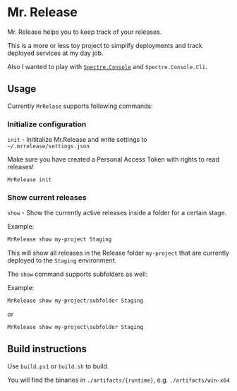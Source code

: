 # Mr. Release
Mr. Release helps you to keep track of your releases.

This is a more or less toy project to simplify deployments and track deployed
services at my day job.

Also I wanted to play with [`Spectre.Console`](https://spectreconsole.net/) and
`Spectre.Console.Cli`.

## Usage
Currently `MrRelase` supports following commands:

### Initialize configuration
 `init` - Inititalize Mr.Release and write settings to `~/.mrrelease/settings.json`

Make sure you have created a Personal Access Token with rights to read releases!

```example
MrRelease init
```

### Show current releases
`show` - Show the currently active releases inside a folder for a certain stage.

Example:
```ps1
MrRelease show my-project Staging
```

This will show all releases in the Release folder `my-project` that are currently
deployed to the `Staging` environment.

The `show` command supports subfolders as well:

Example:
```ps1
MrRelease show my-project/subfolder Staging
```

or
```ps1
MrRelease show my-project\subfolder Staging
```

## Build instructions
Use `build.ps1` or `build.sh` to build.

You will find the binaries in `./artifacts/{runtime}`, e.g. `./artifacts/win-x64`
